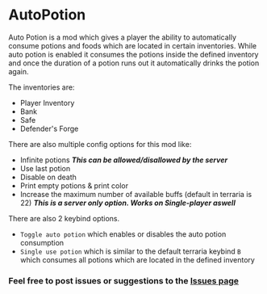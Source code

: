 # AutoPotion

Auto Potion is a mod which gives a player the ability to automatically consume potions and foods which are located in certain inventories.
While auto potion is enabled it consumes the potions inside the defined inventory and once the duration of a potion runs out it automatically drinks the potion again.

The inventories are: 
* Player Inventory
* Bank
* Safe
* Defender's Forge

There are also multiple config options for this mod like:
* Infinite potions ***This can be allowed/disallowed by the server***
* Use last potion
* Disable on death
* Print empty potions & print color
* Increase the maximum number of available buffs (default in terraria is 22) ***This is a server only option. Works on Single-player aswell***

There are also 2 keybind options.
* ```Toggle auto potion``` which enables or disables the auto potion consumption
* ```Single use potion``` which is similar to the default terraria keybind ```B``` which consumes all potions which are located in the defined inventory

### Feel free to post issues or suggestions to the [Issues page](https://github.com/VoidRift/AutoPotion/issues)
